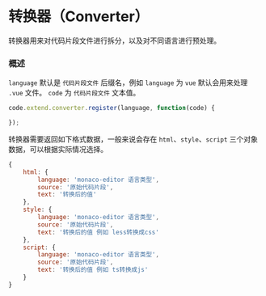 # 转换器（Converter）
转换器用来对代码片段文件进行拆分，以及对不同语言进行预处理。

### 概述
`language` 默认是 `代码片段文件` 后缀名，例如 `language` 为 `vue` 默认会用来处理 `.vue` 文件。 `code` 为 `代码片段文件` 文本值。
``` js
code.extend.converter.register(language, function(code) {

});
``` 
转换器需要返回如下格式数据，一般来说会存在 `html`、`style`、`script` 三个对象数据，可以根据实际情况选择。

``` js
{
    html: {
        language: 'monaco-editor 语言类型',
        source: '原始代码片段',
        text: '转换后的值'
    },
    style: {
        language: 'monaco-editor 语言类型',
        source: '原始代码片段',
        text: '转换后的值 例如 less转换成css'
    },
    script: {
        language: 'monaco-editor 语言类型',
        source: '原始代码片段',
        text: '转换后的值 例如 ts转换成js'
    }
}
```

